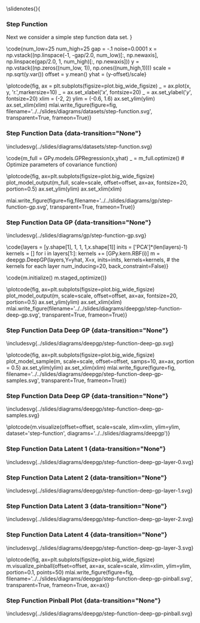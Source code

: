 \slidenotes{}{
### Step Function

Next we consider a simple step function data set.
}

\code{num_low=25
num_high=25
gap = -.1
noise=0.0001
x = np.vstack((np.linspace(-1, -gap/2.0, num_low)[:, np.newaxis],
              np.linspace(gap/2.0, 1, num_high)[:, np.newaxis]))
y = np.vstack((np.zeros((num_low, 1)), np.ones((num_high,1))))
scale = np.sqrt(y.var())
offset = y.mean()
yhat = (y-offset)/scale}

\plotcode{fig, ax = plt.subplots(figsize=plot.big_wide_figsize)
_ = ax.plot(x, y, 'r.',markersize=10)
_ = ax.set_xlabel('$x$', fontsize=20)
_ = ax.set_ylabel('$y$', fontsize=20)
xlim = (-2, 2)
ylim = (-0.6, 1.6)
ax.set_ylim(ylim)
ax.set_xlim(xlim)
mlai.write_figure(figure=fig, filename='../../slides/diagrams/datasets/step-function.svg', 
            transparent=True, frameon=True)}
			
### Step Function Data {data-transition="None"}

\includesvg{../slides/diagrams/datasets/step-function.svg} 


\code{m_full = GPy.models.GPRegression(x,yhat)
_ = m_full.optimize() # Optimize parameters of covariance function}

\plotcode{fig, ax=plt.subplots(figsize=plot.big_wide_figsize)
plot_model_output(m_full, scale=scale, offset=offset, ax=ax, fontsize=20, portion=0.5)
ax.set_ylim(ylim)
ax.set_xlim(xlim)

mlai.write_figure(figure=fig,filename='../../slides/diagrams/gp/step-function-gp.svg', 
            transparent=True, frameon=True)}
			

### Step Function Data GP {data-transition="None"}

\includesvg{../slides/diagrams/gp/step-function-gp.svg} 

\code{layers = [y.shape[1], 1, 1, 1,x.shape[1]]
inits = ['PCA']*(len(layers)-1)
kernels = []
for i in layers[1:]:
    kernels += [GPy.kern.RBF(i)]
m = deepgp.DeepGP(layers,Y=yhat, X=x, 
                  inits=inits, 
                  kernels=kernels, # the kernels for each layer
                  num_inducing=20, back_constraint=False)}
				  
\code{m.initialize()
m.staged_optimize()}

\plotcode{fig, ax=plt.subplots(figsize=plot.big_wide_figsize)
plot_model_output(m, scale=scale, offset=offset, ax=ax, fontsize=20, portion=0.5)
ax.set_ylim(ylim)
ax.set_xlim(xlim)
mlai.write_figure(filename='../../slides/diagrams/deepgp/step-function-deep-gp.svg', 
            transparent=True, frameon=True)}

### Step Function Data Deep GP {data-transition="None"}

\includesvg{../slides/diagrams/deepgp/step-function-deep-gp.svg} 

\plotcode{fig, ax=plt.subplots(figsize=plot.big_wide_figsize)
plot_model_sample(m, scale=scale, offset=offset, samps=10, ax=ax, portion = 0.5)
ax.set_ylim(ylim)
ax.set_xlim(xlim)
mlai.write_figure(figure=fig, filename='../../slides/diagrams/deepgp/step-function-deep-gp-samples.svg', 
                  transparent=True, frameon=True)}

### Step Function Data Deep GP {data-transition="None"}

\includesvg{../slides/diagrams/deepgp/step-function-deep-gp-samples.svg} 
				
\plotcode{m.visualize(offset=offset, scale=scale, xlim=xlim, ylim=ylim,
            dataset='step-function',
            diagrams='../../slides/diagrams/deepgp')}
			
### Step Function Data Latent 1 {data-transition="None"}

\includesvg{../slides/diagrams/deepgp/step-function-deep-gp-layer-0.svg} 

### Step Function Data Latent 2 {data-transition="None"}

\includesvg{../slides/diagrams/deepgp/step-function-deep-gp-layer-1.svg} 

### Step Function Data Latent 3 {data-transition="None"}

\includesvg{../slides/diagrams/deepgp/step-function-deep-gp-layer-2.svg} 

### Step Function Data Latent 4 {data-transition="None"}

\includesvg{../slides/diagrams/deepgp/step-function-deep-gp-layer-3.svg} 

\plotcode{fig, ax=plt.subplots(figsize=plot.big_wide_figsize)
m.visualize_pinball(offset=offset, ax=ax, scale=scale, xlim=xlim, ylim=ylim, portion=0.1, points=50)
mlai.write_figure(figure=fig, filename='../../slides/diagrams/deepgp/step-function-deep-gp-pinball.svg', 
                  transparent=True, frameon=True, ax=ax)}
				  
### Step Function Pinball Plot {data-transition="None"}

\includesvg{../slides/diagrams/deepgp/step-function-deep-gp-pinball.svg}


